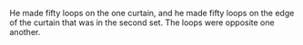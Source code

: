 He made fifty loops on the one curtain, and he made fifty loops on the edge of the curtain that was in the second set. The loops were opposite one another.
